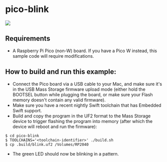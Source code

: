 # pico-blink

<img src="https://github.com/apple/swift-embedded-examples/assets/1186214/f2c45c18-f9a4-48b4-a941-1298ecc942cb">

## Requirements

- A Raspberry Pi Pico (non-W) board. If you have a Pico W instead, this sample code will require modifications.

## How to build and run this example:

- Connect the Pico board via a USB cable to your Mac, and make sure it's in the USB Mass Storage firmware upload mode (either hold the BOOTSEL button while plugging the board, or make sure your Flash memory doesn't contain any valid firmware).
- Make sure you have a recent nightly Swift toolchain that has Embedded Swift support.
- Build and copy the program in the UF2 format to the Mass Storage device to trigger flashing the program into memory (after which the device will reboot and run the firmware):
``` console
$ cd pico-blink
$ TOOLCHAINS='<toolchain-identifier>' ./build.sh
$ cp .build/blink.uf2 /Volumes/RP2040
```
- The green LED should now be blinking in a pattern.
